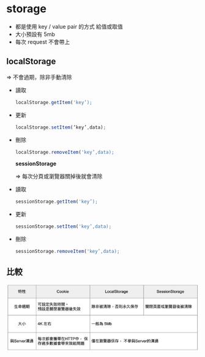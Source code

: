 # storage

* 都是使用 key / value pair 的方式 給值或取值
* 大小預設有 5mb
* 每次 request 不會帶上

## localStorage

⇒ 不會過期，除非手動清除

* 讀取  

  ```javascript
  localStorage.getItem('key’);
  ```

* 更新

  ```javascript
  localStorage.setItem(‘key’,data);
  ```

* 刪除

  ```javascript
  localStorage.removeItem('key’,data);
  ```

  **sessionStorage**

  ⇒ 每次分頁或瀏覽器關掉後就會清除

* 讀取

  ```javascript
  sessionStorage.getItem('key’);
  ```

* 更新  

  ```javascript
  sessionStorage.setItem('key’,data);
  ```

* 刪除  

  ```javascript
  sessionStorage.removeItem('key’,data);
  ```

## 比較

![](../../.gitbook/assets/storage.JPG)

